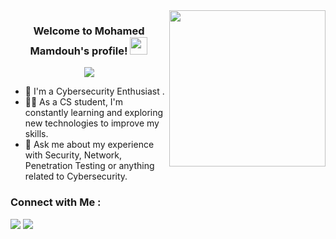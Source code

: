 
<img width="250" align="right" src="https://media.tenor.com/thF-4X-idtEAAAAi/hack-hacker.gif">

<h3 align="center">
  Welcome to Mohamed Mamdouh's profile!
  <img src="https://media.giphy.com/media/hvRJCLFzcasrR4ia7z/giphy.gif" width="28">
</h3>

<!-- Typing SVG by DenverCoder1 - https://github.com/DenverCoder1/readme-typing-svg -->
<p align="center">
  <a href="https://github.com/DenverCoder1/readme-typing-svg"><img src="https://readme-typing-svg.herokuapp.com/?lines=Cyber-Security%20Enthusiast;Always%20learning%20new%20things&font=Fira%20Code&center=true&width=440&height=45&color=f75c7e&vCenter=true&size=22"></a>
</p> 

- 🏢 I'm a Cybersecurity Enthusiast .
- 👨‍💻 As a CS student, I'm constantly learning and exploring new technologies to improve my skills.
- 💬 Ask me about my experience with Security, Network, Penetration Testing or anything related to Cybersecurity.


### Connect with Me :

<a href="https://www.linkedin.com/in/mohamed-mamdouh-28a895230/" target="_blank"><img src="https://img.shields.io/badge/-Mohamed%20Mamdouh-0077B5?style=for-the-badge&logo=Linkedin&logoColor=white"/></a>
<a href="mailto:mohamedmamdouh4213@gmail.com" target="_blank"><img src="https://img.shields.io/badge/-Mohamed%20Mamdouh-0077B5?style=for-the-badge&logo=Gmail&logoColor=white"/></a>



